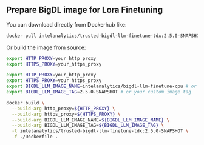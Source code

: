 ## Prepare BigDL image for Lora Finetuning

You can download directly from Dockerhub like:

```bash
docker pull intelanalytics/trusted-bigdl-llm-finetune-tdx:2.5.0-SNAPSHOT
```

Or build the image from source:

```bash
export HTTP_PROXY=your_http_proxy
export HTTPS_PROXY=your_https_proxy

export HTTP_PROXY=your_http_proxy
export HTTPS_PROXY=your_https_proxy
export BIGDL_LLM_IMAGE_NAME=intelanalytics/bigdl-llm-finetune-cpu # or your custom native llm image name
export BIGDL_LLM_IMAGE_TAG=2.5.0-SNAPSHOT # or your custom image tag

docker build \
  --build-arg http_proxy=${HTTP_PROXY} \
  --build-arg https_proxy=${HTTPS_PROXY} \
  --build-arg BIGDL_LLM_IMAGE_NAME=${BIGDL_LLM_IMAGE_NAME} \
  --build-arg BIGDL_LLM_IMAGE_TAG=${BIGDL_LLM_IMAGE_TAG} \
  -t intelanalytics/trusted-bigdl-llm-finetune-tdx:2.5.0-SNAPSHOT \
  -f ./Dockerfile .
```
